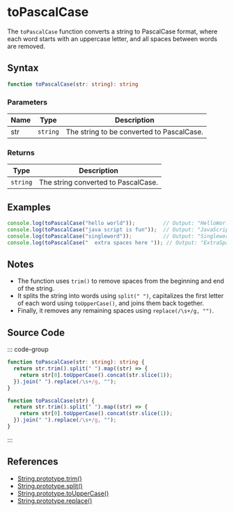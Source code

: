# toPascalCase

The `toPascalCase` function converts a string to PascalCase format, where each word starts with an uppercase letter, and all spaces between words are removed.

## Syntax

```typescript
function toPascalCase(str: string): string
```

### Parameters

| Name  | Type     | Description                                          |
|-------|----------|----------------------------------------------------|
| str   | `string` | The string to be converted to PascalCase.          |

### Returns

| Type    | Description                                      |
|---------|------------------------------------------------|
| `string` | The string converted to PascalCase.             |

## Examples

```typescript
console.log(toPascalCase("hello world"));         // Output: "HelloWorld"
console.log(toPascalCase("java script is fun"));  // Output: "JavaScriptIsFun"
console.log(toPascalCase("singleword"));          // Output: "Singleword"
console.log(toPascalCase("  extra spaces here ")); // Output: "ExtraSpacesHere"
```

## Notes

- The function uses `trim()` to remove spaces from the beginning and end of the string.
- It splits the string into words using `split(" ")`, capitalizes the first letter of each word using `toUpperCase()`, and joins them back together.
- Finally, it removes any remaining spaces using `replace(/\s+/g, "")`.

## Source Code

::: code-group
```typescript
function toPascalCase(str: string): string {
  return str.trim().split(" ").map((str) => {
    return str[0].toUpperCase().concat(str.slice(1));
  }).join(" ").replace(/\s+/g, "");
}
```

```javascript
function toPascalCase(str) {
  return str.trim().split(" ").map((str) => {
    return str[0].toUpperCase().concat(str.slice(1));
  }).join(" ").replace(/\s+/g, "");
}
```
::: 

## References

- [String.prototype.trim()](https://developer.mozilla.org/en-US/docs/Web/JavaScript/Reference/Global_Objects/String/trim)
- [String.prototype.split()](https://developer.mozilla.org/en-US/docs/Web/JavaScript/Reference/Global_Objects/String/split)
- [String.prototype.toUpperCase()](https://developer.mozilla.org/en-US/docs/Web/JavaScript/Reference/Global_Objects/String/toUpperCase)
- [String.prototype.replace()](https://developer.mozilla.org/en-US/docs/Web/JavaScript/Reference/Global_Objects/String/replace)
